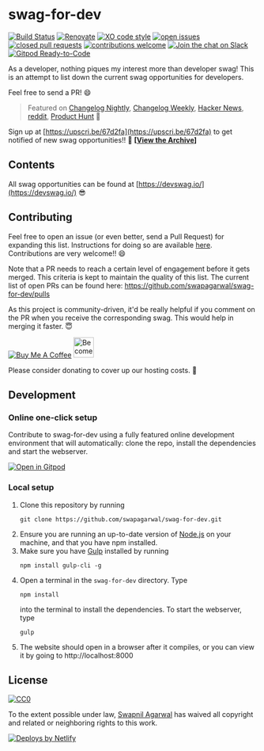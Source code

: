 # swag-for-dev

[![Build Status](https://github.com/swapagarwal/swag-for-dev/workflows/All%20the%20CI/badge.svg)](https://github.com/swapagarwal/swag-for-dev/actions)
[![Renovate](https://badges.renovateapi.com/github/swapagarwal/swag-for-dev)](https://renovatebot.com/)
[![XO code style](https://img.shields.io/badge/code_style-XO-5ed9c7.svg)](https://github.com/xojs/xo)
[![open issues](https://img.shields.io/github/issues/swapagarwal/swag-for-dev.svg)](https://github.com/swapagarwal/swag-for-dev/issues?q=is%3Aopen+is%3Aissue)
[![closed pull requests](https://img.shields.io/github/issues-pr-closed/swapagarwal/swag-for-dev.svg)](htps://github.com/swapagarwal/swag-for-dev/pulls?q=is%3Apr+is%3Aclosed)
[![contributions welcome](https://img.shields.io/badge/contributions-welcome-brightgreen.svg)](https://github.com/swapagarwal/swag-for-dev/fork)
[![Join the chat on Slack](https://img.shields.io/badge/chat-on%20slack-E01563.svg)](https://join.slack.com/t/swagfordev/shared_invite/zt-6ecwtoap-QR1sl1782xTCiGzBnSJt3g)
[![Gitpod Ready-to-Code](https://img.shields.io/badge/Gitpod-Ready--to--Code-blue?logo=gitpod)](https://gitpod.io/from-referrer/)

As a developer, nothing piques my interest more than developer swag! This is an attempt to list down the current swag opportunities for developers.

Feel free to send a PR! 😄

> Featured on [Changelog Nightly](http://nightly.changelog.com/2018/02/18/), [Changelog Weekly](http://email.changelog.com/t/t-675F8F9C3E9A6D8E2540EF23F30FEDED), [Hacker News](https://news.ycombinator.com/item?id=16407484), [reddit](https://www.reddit.com/r/coolgithubprojects/comments/7ygd5n/as_a_developer_nothing_piques_my_interest_as_much/), [Product Hunt](https://www.producthunt.com/posts/swag-for-dev) 🦄

Sign up at [https://upscri.be/67d2fa](https://upscri.be/67d2fa) to get notified of new swag opportunities!! 💯
**[[View the Archive](https://us17.campaign-archive.com/home?u=87012cca117582a64dec3ca39&id=212af2e954)]**

## Contents

All swag opportunities can be found at [https://devswag.io/](https://devswag.io/) 😎

## Contributing

Feel free to open an issue (or even better, send a Pull Request) for expanding this list. Instructions for doing so are available [here](https://github.com/swapagarwal/swag-for-dev/blob/master/CONTRIBUTING.md#how-do-i-add-a-swag-opportunity). Contributions are very welcome!! 😄

Note that a PR needs to reach a certain level of engagement before it gets merged. This criteria is kept to maintain the quality of this list. The current list of open PRs can be found here: https://github.com/swapagarwal/swag-for-dev/pulls

As this project is community-driven, it'd be really helpful if you comment on the PR when you receive the corresponding swag. This would help in merging it faster. 😇

<a href="https://www.buymeacoffee.com/swap" target="_blank"><img src="https://www.buymeacoffee.com/assets/img/custom_images/orange_img.png" alt="Buy Me A Coffee" style="height: auto !important;width: auto !important;" ></a>
<a href="https://www.patreon.com/bePatron?u=7999565" target="_blank"><img src="https://c5.patreon.com/external/logo/become_a_patron_button.png" alt="Become a Patron!" height="41"></a>

Please consider donating to cover up our hosting costs. 🙏

## Development

### Online one-click setup

Contribute to swag-for-dev using a fully featured online development environment that will automatically: clone the repo, install the dependencies and start the webserver.

[![Open in Gitpod](https://gitpod.io/button/open-in-gitpod.svg)](https://gitpod.io/from-referrer/)

### Local setup

1. Clone this repository by running
    ```
    git clone https://github.com/swapagarwal/swag-for-dev.git
    ```
1. Ensure you are running an up-to-date version of [Node.js](https://nodejs.org/en/download/package-manager/) on your machine, and that you have npm installed.
1. Make sure you have [Gulp](https://gulpjs.org/getting-started.html) installed by running
    ```
    npm install gulp-cli -g
    ```
1. Open a terminal in the `swag-for-dev` directory. Type
    ```
    npm install
    ```
    into the terminal to install the dependencies. To start the webserver, type
    ```
    gulp
    ```
1. The website should open in a browser after it compiles, or you can view it by going to http://localhost:8000

## License

[![CC0](http://mirrors.creativecommons.org/presskit/buttons/88x31/svg/cc-zero.svg)](https://creativecommons.org/publicdomain/zero/1.0/)

To the extent possible under law, [Swapnil Agarwal](http://swapnil.net) has waived all copyright and related or neighboring rights to this work.

<a href="https://www.netlify.com">
    <img src="https://www.netlify.com/img/global/badges/netlify-color-accent.svg" alt="Deploys by Netlify" />
</a>
